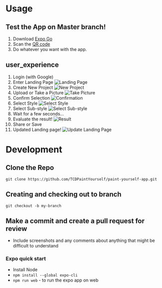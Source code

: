 # Usage

## Test the App on Master branch!

1. Download [Expo Go](https://expo.dev/client)
2. Scan the [QR code](https://expo.dev/@tcd-paint-yourself/paint-yourself-app)
3. Do whatever you want with the app.

## user_experience

1. Login (with Google)
2. Enter Landing Page
   ![Landing Page](.github/assets/user_experience/landing_page.jpg)
3. Create New Project
   ![New Project](.github/assets/user_experience/new_project.jpg)
4. Upload or Take a Picture
   ![Take Picture](.github/assets/user_experience/take_picture.jpg)
5. Confirm Selection
   ![Confirmation](.github/assets/user_experience/confirm_picture.jpg)
6. Select Style
   ![Select Style](.github/assets/user_experience/select_style.jpg)
7. Select Sub-style
   ![Select Sub-style](.github/assets/user_experience/select_substyle.jpg)
8. Wait for a few seconds...
9. Evaluate the result!
   ![Result](.github/assets/user_experience/result.jpg)
10. Share or Save
11. Updated Landing page!
    ![Update Landing Page](.github/assets/user_experience/landing_page_with_saved_project.jpg)

# Development

## Clone the Repo

`git clone https://github.com/TCDPaintYourself/paint-yourself-app.git`

## Creating and checking out to branch

`git checkout -b my-branch`

## Make a commit and create a pull request for review

- Include screenshots and any comments about anything that might be difficult to understand

### Expo quick start

- Install Node
- `npm install --global expo-cli`
- `npm run web` - to run the expo app on web
